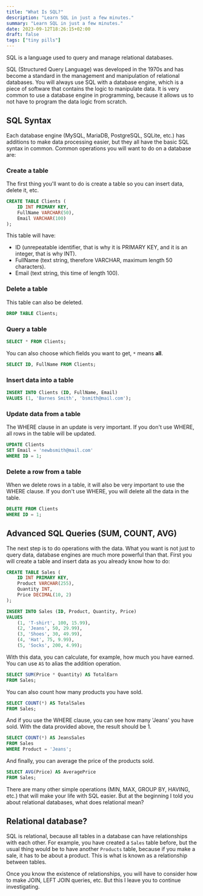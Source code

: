 ```yaml
---
title: "What Is SQL?"
description: "Learn SQL in just a few minutes."
summary: "Learn SQL in just a few minutes."
date: 2023-09-12T18:26:15+02:00
draft: false
tags: ["tiny pills"]
---
```


SQL is a language used to query and manage relational databases.

SQL (Structured Query Language) was developed in the 1970s and has become a standard in the management and manipulation of relational databases. You will always use SQL with a database engine, which is a piece of software that contains the logic to manipulate data. It is very common to use a database engine in programming, because it allows us to not have to program the data logic from scratch.

## SQL Syntax

Each database engine (MySQL, MariaDB, PostgreSQL, SQLite, etc.) has additions to make data processing easier, but they all have the basic SQL syntax in common. Common operations you will want to do on a database are:

### Create a table

The first thing you'll want to do is create a table so you can insert data, delete it, etc.

```sql
CREATE TABLE Clients (
    ID INT PRIMARY KEY,
    FullName VARCHAR(50),
    Email VARCHAR(100)
);
```

This table will have:

- ID (unrepeatable identifier, that is why it is PRIMARY KEY, and it is an integer, that is why INT).
- FullName (text string, therefore VARCHAR, maximum length 50 characters).
- Email (text string, this time of length 100).

### Delete a table

This table can also be deleted.

```sql
DROP TABLE Clients;
```

### Query a table

```sql
SELECT * FROM Clients;
```

You can also choose which fields you want to get, `*` means **all**.

```sql
SELECT ID, FullName FROM Clients;
```

### Insert data into a table

```sql
INSERT INTO Clients (ID, FullName, Email)
VALUES (1, 'Barnes Smith', 'bsmith@mail.com');
```

### Update data from a table

The WHERE clause in an update is very important. If you don't use WHERE, all rows in the table will be updated.

```sql
UPDATE Clients
SET Email = 'newbsmith@mail.com'
WHERE ID = 1;
```

### Delete a row from a table

When we delete rows in a table, it will also be very important to use the WHERE clause. If you don't use WHERE, you will delete all the data in the table.

```sql
DELETE FROM Clients
WHERE ID = 1;
```

## Advanced SQL Queries (SUM, COUNT, AVG)

The next step is to do operations with the data. What you want is not just to query data, database engines are much more powerful than that. First you will create a table and insert data as you already know how to do:

```sql
CREATE TABLE Sales (
    ID INT PRIMARY KEY,
    Product VARCHAR(255),
    Quantity INT,
    Price DECIMAL(10, 2)
);

INSERT INTO Sales (ID, Product, Quantity, Price)
VALUES
    (1, 'T-shirt', 100, 15.99),
    (2, 'Jeans', 50, 29.99),
    (3, 'Shoes', 30, 49.99),
    (4, 'Hat', 75, 9.99),
    (5, 'Socks', 200, 4.99);
```

With this data, you can calculate, for example, how much you have earned. You can use `AS` to alias the addition operation.

```sql
SELECT SUM(Price * Quantity) AS TotalEarn
FROM Sales;
```

You can also count how many products you have sold.

```sql
SELECT COUNT(*) AS TotalSales
FROM Sales;
```

And if you use the WHERE clause, you can see how many 'Jeans' you have sold. With the data provided above, the result should be 1.

```sql
SELECT COUNT(*) AS JeansSales
FROM Sales
WHERE Product = 'Jeans';
```

And finally, you can average the price of the products sold.

```sql
SELECT AVG(Price) AS AveragePrice
FROM Sales;
```

There are many other simple operations (MIN, MAX, GROUP BY, HAVING, etc.) that will make your life with SQL easier. But at the beginning I told you about relational databases, what does relational mean?

## Relational database?

SQL is relational, because all tables in a database can have relationships with each other. For example, you have created a `Sales` table before, but the usual thing would be to have another `Products` table, because if you make a sale, it has to be about a product. This is what is known as a relationship between tables.

Once you know the existence of relationships, you will have to consider how to make JOIN, LEFT JOIN queries, etc. But this I leave you to continue investigating.
